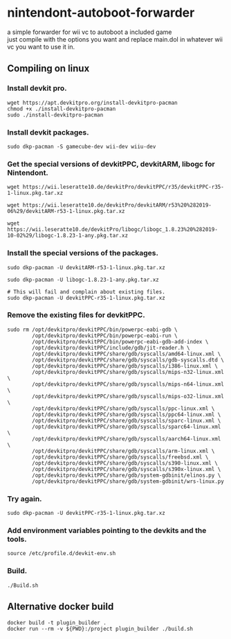 # nintendont-autoboot-forwarder
a simple forwarder for wii vc to autoboot a included game  
just compile with the options you want and replace main.dol in whatever wii vc you want to use it in.  

## Compiling on linux

### Install devkit pro.
```
wget https://apt.devkitpro.org/install-devkitpro-pacman
chmod +x ./install-devkitpro-pacman
sudo ./install-devkitpro-pacman
```

### Install devkit packages.
```
sudo dkp-pacman -S gamecube-dev wii-dev wiiu-dev
```

### Get the special versions of devkitPPC, devkitARM, libogc for Nintendont.
```
wget https://wii.leseratte10.de/devkitPro/devkitPPC/r35/devkitPPC-r35-1-linux.pkg.tar.xz

wget https://wii.leseratte10.de/devkitPro/devkitARM/r53%20%282019-06%29/devkitARM-r53-1-linux.pkg.tar.xz

wget https://wii.leseratte10.de/devkitPro/libogc/libogc_1.8.23%20%282019-10-02%29/libogc-1.8.23-1-any.pkg.tar.xz
```


### Install the special versions of the packages.
```
sudo dkp-pacman -U devkitARM-r53-1-linux.pkg.tar.xz

sudo dkp-pacman -U libogc-1.8.23-1-any.pkg.tar.xz

# This will fail and complain about existing files.
sudo dkp-pacman -U devkitPPC-r35-1-linux.pkg.tar.xz
```

### Remove the existing files for devkitPPC.
```
sudo rm /opt/devkitpro/devkitPPC/bin/powerpc-eabi-gdb \
        /opt/devkitpro/devkitPPC/bin/powerpc-eabi-run \
        /opt/devkitpro/devkitPPC/bin/powerpc-eabi-gdb-add-index \
        /opt/devkitpro/devkitPPC/include/gdb/jit-reader.h \
        /opt/devkitpro/devkitPPC/share/gdb/syscalls/amd64-linux.xml \
        /opt/devkitpro/devkitPPC/share/gdb/syscalls/gdb-syscalls.dtd \
        /opt/devkitpro/devkitPPC/share/gdb/syscalls/i386-linux.xml \
        /opt/devkitpro/devkitPPC/share/gdb/syscalls/mips-n32-linux.xml \
        /opt/devkitpro/devkitPPC/share/gdb/syscalls/mips-n64-linux.xml \
        /opt/devkitpro/devkitPPC/share/gdb/syscalls/mips-o32-linux.xml \
        /opt/devkitpro/devkitPPC/share/gdb/syscalls/ppc-linux.xml \
        /opt/devkitpro/devkitPPC/share/gdb/syscalls/ppc64-linux.xml \
        /opt/devkitpro/devkitPPC/share/gdb/syscalls/sparc-linux.xml \
        /opt/devkitpro/devkitPPC/share/gdb/syscalls/sparc64-linux.xml \
        /opt/devkitpro/devkitPPC/share/gdb/syscalls/aarch64-linux.xml \
        /opt/devkitpro/devkitPPC/share/gdb/syscalls/arm-linux.xml \
        /opt/devkitpro/devkitPPC/share/gdb/syscalls/freebsd.xml \
        /opt/devkitpro/devkitPPC/share/gdb/syscalls/s390-linux.xml \
        /opt/devkitpro/devkitPPC/share/gdb/syscalls/s390x-linux.xml \
        /opt/devkitpro/devkitPPC/share/gdb/system-gdbinit/elinos.py \
        /opt/devkitpro/devkitPPC/share/gdb/system-gdbinit/wrs-linux.py
```

### Try again.
```
sudo dkp-pacman -U devkitPPC-r35-1-linux.pkg.tar.xz
```

### Add environment variables pointing to the devkits and the tools.
```
source /etc/profile.d/devkit-env.sh
```

### Build.
```
./Build.sh
```

## Alternative docker build

```
docker build -t plugin_builder .
docker run --rm -v ${PWD}:/project plugin_builder ./build.sh
```